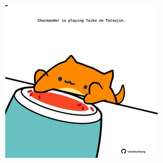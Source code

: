 <!-- built at 12/12/2022, 05:00:54 UTC -->
<p align="center">
  <img width="500" height="500" src="./ReadmeImage.svg">
</p>
